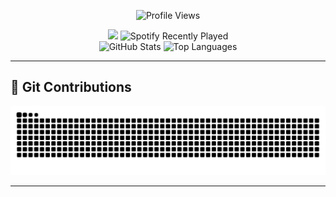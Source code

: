 <p align="center">
  <img src="https://count.getloli.com/@hygef-v4?name=hygef-v4&theme=original-new&padding=7&offset=4&align=center&scale=1&pixelated=1&darkmode=1&num=1942" alt="Profile Views" />
</p>

<div align="center">
 <a href="https://discord.com/users/761229776227794964"><img src="https://lanyard.kyrie25.dev/api/761229776227794964?animatedDecoration=true&hideNameplate=false&hideTimestamp=false&hideBadges=false&hideDecoration=false&showDisplayName=false&hideClan=false&hideProfile=false&hideActivity=false&hideDiscrim=false&imgStyle=square&showBanner=animated&imgBorderRadius=15&waveColor=7289DA&waveSpotifyColor=1DB954&borderRadius=18&bannerFilter=brightness(0.8)%20blur(2px)" /></a>
  <img src="https://spotify-recently-played-readme.vercel.app/api?user=31hqzd7myli3hipb2aozjsmc2jom&unique=true&count=3" height="200" alt="Spotify Recently Played" />
</div>

<div align="center">
  <img src="https://github-readme-stats.vercel.app/api?username=hygef-v4&show_icons=true&theme=react&hide_border=true" width="400" alt="GitHub Stats" />
  <img src="https://github-readme-stats.vercel.app/api/top-langs?username=hygef-v4&theme=react&layout=compact&langs_count=8&card_width=415&hide_border=true&locale=ja" height="167" alt="Top Languages" />
</div>

---

## 🐍 Git Contributions
<div align="center">
  <img src="https://raw.githubusercontent.com/hygef-v4/hygef-v4/output/snake.svg" alt="Snake animation" />
</div>

---

<!-- ## 🧮 LeetCode Stats
![LeetCode Stats](https://leetcard.jacoblin.cool/hungsct1702?theme=dark&font=Molengo&ext=heatmap)  
-->
